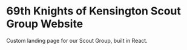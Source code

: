 # 69th Knights of Kensington Scout Group Website

Custom landing page for our Scout Group, built in React.

